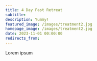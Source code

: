 ```yaml
---
title: 4 Day Fast Retreat
subtitle: 
description: Yummy!
featured_image: /images/treatment2.jpg
homepage_image: /images/treatment2.jpg
date: 2023-11-01 00:00:00
redirects_from:
---
```


Lorem ipsum